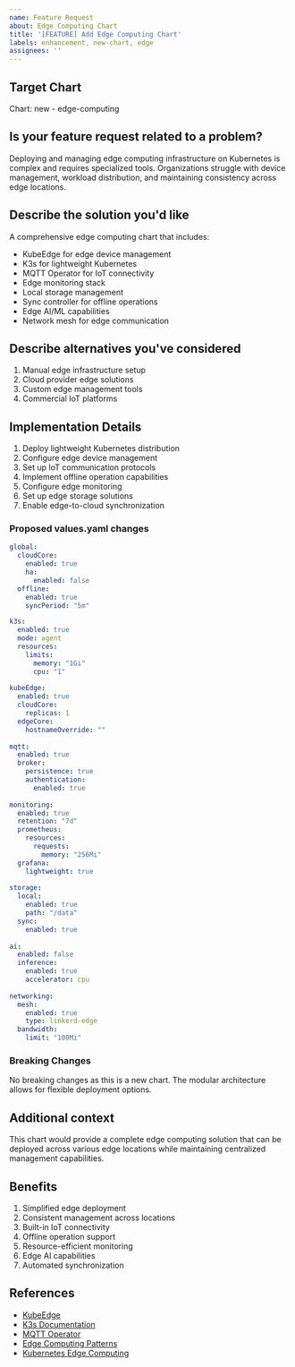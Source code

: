 ```yaml
---
name: Feature Request
about: Edge Computing Chart
title: '[FEATURE] Add Edge Computing Chart'
labels: enhancement, new-chart, edge
assignees: ''
---
```


## Target Chart
<!-- Specify which chart this feature request is for, or "new" for a new chart proposal -->
Chart: new - edge-computing

## Is your feature request related to a problem?
<!-- A clear and concise description of what the problem is. Ex. I'm always frustrated when [...] -->
Deploying and managing edge computing infrastructure on Kubernetes is complex and requires specialized tools. Organizations struggle with device management, workload distribution, and maintaining consistency across edge locations.

## Describe the solution you'd like
<!-- A clear and concise description of what you want to happen -->
A comprehensive edge computing chart that includes:
- KubeEdge for edge device management
- K3s for lightweight Kubernetes
- MQTT Operator for IoT connectivity
- Edge monitoring stack
- Local storage management
- Sync controller for offline operations
- Edge AI/ML capabilities
- Network mesh for edge communication

## Describe alternatives you've considered
<!-- A clear and concise description of any alternative solutions or features you've considered -->
1. Manual edge infrastructure setup
2. Cloud provider edge solutions
3. Custom edge management tools
4. Commercial IoT platforms

## Implementation Details
<!-- If you can, explain how this feature might be implemented -->
1. Deploy lightweight Kubernetes distribution
2. Configure edge device management
3. Set up IoT communication protocols
4. Implement offline operation capabilities
5. Configure edge monitoring
6. Set up edge storage solutions
7. Enable edge-to-cloud synchronization

### Proposed values.yaml changes
<!-- If applicable, suggest how the values.yaml should be modified -->
```yaml
global:
  cloudCore:
    enabled: true
    ha:
      enabled: false
  offline:
    enabled: true
    syncPeriod: "5m"

k3s:
  enabled: true
  mode: agent
  resources:
    limits:
      memory: "1Gi"
      cpu: "1"
      
kubeEdge:
  enabled: true
  cloudCore:
    replicas: 1
  edgeCore:
    hostnameOverride: ""
    
mqtt:
  enabled: true
  broker:
    persistence: true
    authentication:
      enabled: true
      
monitoring:
  enabled: true
  retention: "7d"
  prometheus:
    resources:
      requests:
        memory: "256Mi"
  grafana:
    lightweight: true
    
storage:
  local:
    enabled: true
    path: "/data"
  sync:
    enabled: true
    
ai:
  enabled: false
  inference:
    enabled: true
    accelerator: cpu
    
networking:
  mesh:
    enabled: true
    type: linkerd-edge
  bandwidth:
    limit: "100Mi"
```

### Breaking Changes
<!-- Would this feature introduce breaking changes? Please describe -->
No breaking changes as this is a new chart. The modular architecture allows for flexible deployment options.

## Additional context
<!-- Add any other context or screenshots about the feature request here -->
This chart would provide a complete edge computing solution that can be deployed across various edge locations while maintaining centralized management capabilities.

## Benefits
<!-- Describe the benefits this feature would bring to users -->
1. Simplified edge deployment
2. Consistent management across locations
3. Built-in IoT connectivity
4. Offline operation support
5. Resource-efficient monitoring
6. Edge AI capabilities
7. Automated synchronization

## References
<!-- Add any relevant references, documentation, or examples -->
- [KubeEdge](https://kubeedge.io/docs/)
- [K3s Documentation](https://docs.k3s.io/)
- [MQTT Operator](https://github.com/hivemq/hivemq-operator)
- [Edge Computing Patterns](https://kubernetes.io/docs/concepts/extend-kubernetes/compute-storage-net/device-plugins/)
- [Kubernetes Edge Computing](https://kubernetes.io/docs/concepts/architecture/nodes/) 